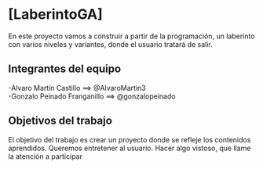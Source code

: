 
# [LaberintoGA]
   En este proyecto vamos a construir a partir de la programación, un laberinto con varios niveles y variantes, donde el usuario tratará de salir.
## Integrantes del equipo
  -Álvaro Martín Castillo      ==> @AlvaroMartin3       
  -Gonzalo Peinado Franganillo ==>  @gonzalopeinado

## Objetivos del trabajo
El objetivo del trabajo es crear un proyecto donde se refleje los contenidos aprendidos.
Queremos entretener al usuario.
Hacer algo vistoso, que llame la atención  a participar
